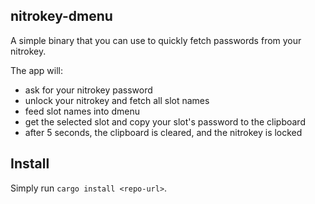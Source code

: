 ## nitrokey-dmenu

A simple binary that you can use to quickly fetch passwords from your nitrokey.

The app will:
* ask for your nitrokey password
* unlock your nitrokey and fetch all slot names
* feed slot names into dmenu
* get the selected slot and copy your slot's password to the clipboard
* after 5 seconds, the clipboard is cleared, and the nitrokey is locked

## Install

Simply run `cargo install <repo-url>`.
